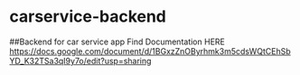 # carservice-backend
##Backend for car service app
Find Documentation HERE https://docs.google.com/document/d/1BGxzZnOByrhmk3m5cdsWQtCEhSbYD_K32TSa3qI9y7o/edit?usp=sharing

